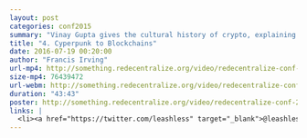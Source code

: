```yaml
---
layout: post
categories: conf2015
summary: "Vinay Gupta gives the cultural history of crypto, explaining where Ethereum comes from. Why does the only crypto used so far enable trade? Can we have democratic respresentation for users of decentralized systems?"
title: "4. Cyperpunk to Blockchains"
date: 2016-07-19 00:20:00
author: "Francis Irving"
url-mp4: http://something.redecentralize.org/video/redecentralize-conf-2015-4-cyberpunk-to-blockchains-vinay-gupta.mp4
size-mp4: 76439472
url-webm: http://something.redecentralize.org/video/redecentralize-conf-2015-4-cyberpunk-to-blockchains-vinay-gupta.webm
duration: "43:43"
poster: http://something.redecentralize.org/video/redecentralize-conf-2015-4-cyberpunk-to-blockchains-vinay-gupta.jpg
links: |
  <li><a href="https://twitter.com/leashless" target="_blank">@leashless on Twitter</a></li>
---
```

